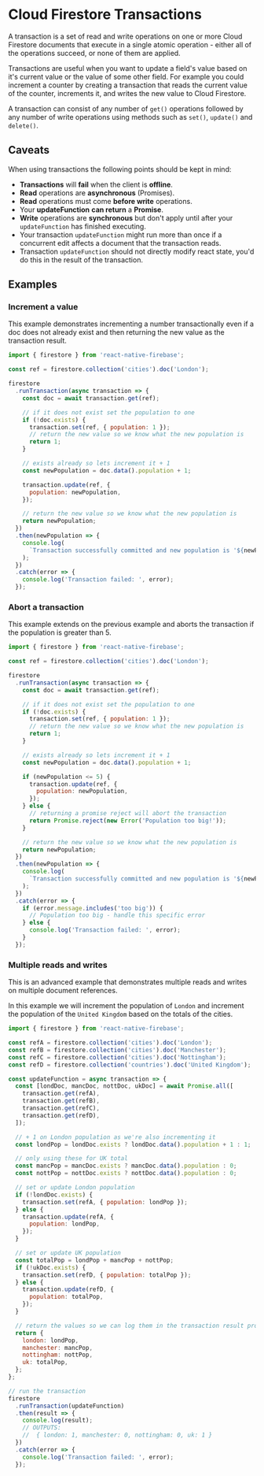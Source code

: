 # Cloud Firestore Transactions

A transaction is a set of read and write operations on one or more Cloud Firestore documents that execute in a single atomic operation - either all of the operations succeed, or none of them are applied.

Transactions are useful when you want to update a field's value based on it's current value or the value of some other field. For example you could increment a counter by creating a transaction that reads the current value of the counter, increments it, and writes the new value to Cloud Firestore.

A transaction can consist of any number of `get()` operations followed by any number of write operations using methods such as `set()`, `update()` and `delete()`.

## Caveats

When using transactions the following points should be kept in mind:

- **Transactions** will **fail** when the client is **offline**.
- **Read** operations are **asynchronous** (Promises).
- **Read** operations must come **before write** operations.
- Your **updateFunction** **can return** a **Promise**.
- **Write** operations are **synchronous** but don't apply until after your `updateFunction` has finished executing.
- Your transaction `updateFunction` might run more than once if a concurrent edit affects a document that the transaction reads.
- Transaction `updateFunction` should not directly modify react state, you'd do this in the result of the transaction.

## Examples

### Increment a value

This example demonstrates incrementing a number transactionally even if a doc does not already exist and then returning the new value as the transaction result.

```javascript
import { firestore } from 'react-native-firebase';

const ref = firestore.collection('cities').doc('London');

firestore
  .runTransaction(async transaction => {
    const doc = await transaction.get(ref);

    // if it does not exist set the population to one
    if (!doc.exists) {
      transaction.set(ref, { population: 1 });
      // return the new value so we know what the new population is
      return 1;
    }

    // exists already so lets increment it + 1
    const newPopulation = doc.data().population + 1;

    transaction.update(ref, {
      population: newPopulation,
    });

    // return the new value so we know what the new population is
    return newPopulation;
  })
  .then(newPopulation => {
    console.log(
      `Transaction successfully committed and new population is '${newPopulation}'.`
    );
  })
  .catch(error => {
    console.log('Transaction failed: ', error);
  });
```


### Abort a transaction

This example extends on the previous example and aborts the transaction if the population is greater than 5.

```javascript
import { firestore } from 'react-native-firebase';

const ref = firestore.collection('cities').doc('London');

firestore
  .runTransaction(async transaction => {
    const doc = await transaction.get(ref);

    // if it does not exist set the population to one
    if (!doc.exists) {
      transaction.set(ref, { population: 1 });
      // return the new value so we know what the new population is
      return 1;
    }

    // exists already so lets increment it + 1
    const newPopulation = doc.data().population + 1;

    if (newPopulation <= 5) {
      transaction.update(ref, {
        population: newPopulation,
      });
    } else {
      // returning a promise reject will abort the transaction
      return Promise.reject(new Error('Population too big!'));
    }

    // return the new value so we know what the new population is
    return newPopulation;
  })
  .then(newPopulation => {
    console.log(
      `Transaction successfully committed and new population is '${newPopulation}'.`
    );
  })
  .catch(error => {
    if (error.message.includes('too big')) {
      // Population too big - handle this specific error
    } else {
      console.log('Transaction failed: ', error);
    }
  });
```

### Multiple reads and writes

This is an advanced example that demonstrates multiple reads and writes on multiple document references.

In this example we will increment the population of `London` and increment the population of the `United Kingdom` based on the totals of the cities.

```javascript
import { firestore } from 'react-native-firebase';

const refA = firestore.collection('cities').doc('London');
const refB = firestore.collection('cities').doc('Manchester');
const refC = firestore.collection('cities').doc('Nottingham');
const refD = firestore.collection('countries').doc('United Kingdom');

const updateFunction = async transaction => {
  const [londDoc, mancDoc, nottDoc, ukDoc] = await Promise.all([
    transaction.get(refA),
    transaction.get(refB),
    transaction.get(refC),
    transaction.get(refD),
  ]);

  // + 1 on London population as we're also incrementing it
  const londPop = londDoc.exists ? londDoc.data().population + 1 : 1;

  // only using these for UK total
  const mancPop = mancDoc.exists ? mancDoc.data().population : 0;
  const nottPop = nottDoc.exists ? nottDoc.data().population : 0;

  // set or update London population
  if (!londDoc.exists) {
    transaction.set(refA, { population: londPop });
  } else {
    transaction.update(refA, {
      population: londPop,
    });
  }

  // set or update UK population
  const totalPop = londPop + mancPop + nottPop;
  if (!ukDoc.exists) {
    transaction.set(refD, { population: totalPop });
  } else {
    transaction.update(refD, {
      population: totalPop,
    });
  }

  // return the values so we can log them in the transaction result promise
  return {
    london: londPop,
    manchester: mancPop,
    nottingham: nottPop,
    uk: totalPop,
  };
};

// run the transaction
firestore
  .runTransaction(updateFunction)
  .then(result => {
    console.log(result);
    // OUTPUTS:
    //  { london: 1, manchester: 0, nottingham: 0, uk: 1 }
  })
  .catch(error => {
    console.log('Transaction failed: ', error);
  });
```

